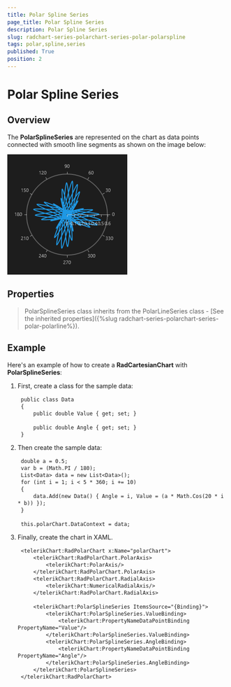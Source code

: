 ```yaml
---
title: Polar Spline Series
page_title: Polar Spline Series
description: Polar Spline Series
slug: radchart-series-polarchart-series-polar-polarspline
tags: polar,spline,series
published: True
position: 2
---
```


# Polar Spline Series



## Overview

The **PolarSplineSeries** are represented on the chart as data points connected with smooth line segments as shown on the image below:

![Polar Spline Series](images/PolarSplineSeries.png)

## Properties

>PolarSplineSeries class inherits from the PolarLineSeries class -
[See the inherited properties]({%slug radchart-series-polarchart-series-polar-polarline%}).


## Example

Here's an example of how to create a **RadCartesianChart** with **PolarSplineSeries**:

1. First, create a class for the sample data:

		public class Data
		{
			public double Value { get; set; }
		
			public double Angle { get; set; }
		}

1. Then create the sample data:

		double a = 0.5;
		var b = (Math.PI / 180);
		List<Data> data = new List<Data>();
		for (int i = 1; i < 5 * 360; i += 10)
		{
			data.Add(new Data() { Angle = i, Value = (a * Math.Cos(20 * i * b)) });
		}
		
		this.polarChart.DataContext = data;

1. Finally, create the chart in XAML.

		<telerikChart:RadPolarChart x:Name="polarChart">
		    <telerikChart:RadPolarChart.PolarAxis>
		        <telerikChart:PolarAxis/>
		    </telerikChart:RadPolarChart.PolarAxis>
		    <telerikChart:RadPolarChart.RadialAxis>
		        <telerikChart:NumericalRadialAxis/>
		    </telerikChart:RadPolarChart.RadialAxis>
		
		    <telerikChart:PolarSplineSeries ItemsSource="{Binding}">
		        <telerikChart:PolarSplineSeries.ValueBinding>
		            <telerikChart:PropertyNameDataPointBinding PropertyName="Value"/>
		        </telerikChart:PolarSplineSeries.ValueBinding>
		        <telerikChart:PolarSplineSeries.AngleBinding>
		            <telerikChart:PropertyNameDataPointBinding PropertyName="Angle"/>
		        </telerikChart:PolarSplineSeries.AngleBinding>
		    </telerikChart:PolarSplineSeries>
		</telerikChart:RadPolarChart>
